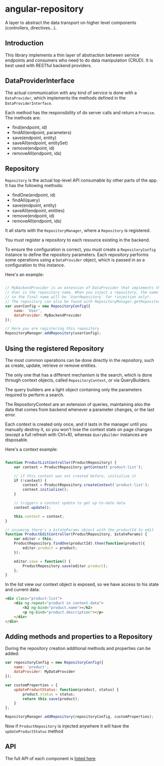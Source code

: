 # angular-repository

A layer to abstract the data transport on higher level components (controllers, directives...).

## Introduction

This library implements a thin layer of abstraction between service endpoints and consumers who need
to do data manipulation (CRUD). It is best used with RESTful backend providers.

## DataProviderInterface

The actual communication with any kind of service is done with a `DataProvider`, which implements
the methods defined in the `DataProviderInterface`. 

Each method has the responsibility of do server calls and return a `Promise`. The methods are:

* find(endpoint, id)
* findAll(endpoint, parameters)
* save(endpoint, entity)
* saveAll(endpoint, entitySet)
* remove(endpoint, id)
* removeAll(endpoint, ids)

## Repository

`Repository` is the actual top-level API consumable by other parts of the app. It has the following methods:

* findOne(endpoint, id)
* findAll(query)
* save(endpoint, entity)
* saveAll(endpoint, entities)
* remove(endpoint, id)
* removeAll(endpoint, ids)

It all starts with the `RepositoryManager`, where a `Repository` is registered.

You must register a repository to each resource existing in the backend.

To ensure the configuration is correct, you must create a `RepositoryConfig` instance to define the
repository parameters. Each repository performs some operations using a `DataProvider` object, which
is passed in as a configuration to this instance.

Here's an example:

```javascript

// MyBackendProvider is an extension of DataProvider that implements the communication
// User is the repository name. When you inject a repository, the name is added with a `Repository` suffix
// so the final name will be `UserRepository` for *injection only*.
// The repository can also be found with RepositoryManager.getRepository('User');
var userConfig = new RepositoryConfig({
	name: 'User',
	dataProvider: MyBackendProvider
});

// Here you are registering this repository
RepositoryManager.addRepository(userConfig);

```

## Using the registered Repository

The most common operations can be done directly in the repository, such as create, update, retrieve
or remove entities. 

The only one that has a different mechanism is the search, which is done through
context objects, called `RepositoryContext`, or via QueryBuilders.

The query builders are a light object containing only the parameters required to perform a search.

The RepositoryContext are an extension of queries, maintaining also the data that comes from backend
whenever a parameter changes, or the last error.

Each context is created only once, and it lasts in the manager until you manually destroy it, 
so you won't lose the context state on page changes (except a full refresh with Ctrl+R), whereas
`QueryBuilder` instances are disposable.

Here's a context example:

```javascript

function ProductListController(ProductRepository) {
	var context = ProductRepository.getContext('product-list');

	// if this context was not created before, initialize it
	if (!context) {
		context = ProductRepository.createContext('product-list');
		context.initialize();
	}

	// triggers a context update to get up-to-date data
	context.update();

	this.context = context;
}

// assuming there's a $stateParams object with the productId to edit
function ProductEditController(ProductRepository, $stateParams) {
	var editor = this;
	ProductRepository.findOne(productId).then(function(product){
		editor.product = product;
	});

	editor.save = function() {
		ProductRepository.save(editor.product);
	};
}

```

In the list view our context object is exposed, so we have access to his state and current data:

```html
<div class="product-list">
	<div ng-repeat="product in context.data">
		<h2 ng-bind="product.name"></h2>
		<p ng-bind="product.description"></p>
	</div>
</div>
```

## Adding methods and properties to a Repository

During the repository creation additional methods and properties can be added:

```javascript
var repositoryConfig = new RepositoryConfig({
	name: 'product',
	dataProvider: MyDataProvider
});

var customProperties = {
	updateProductStatus: function(product, status) {
		product.status = status;
		return this.save(product);
	}
};

RepositoryManager.addRepository(repositoryConfig, customProperties);
```

Now if `ProductRepository` is injected anywhere it will have the `updateProductStatus` method

## API

The full API of each component is [listed here](https://github.com/darlanalves/angular-repository/blob/master/API.md)